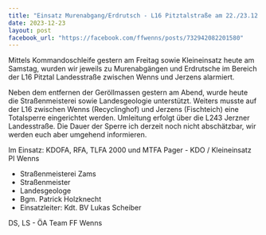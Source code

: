 ```yaml
---
title: "Einsatz Murenabgang/Erdrutsch - L16 Pitztalstraße am 22./23.12."
date: 2023-12-23
layout: post
facebook_url: "https://facebook.com/ffwenns/posts/732942082201580"
---
```


Mittels Kommandoschleife gestern am Freitag sowie Kleineinsatz heute am Samstag, wurden wir jeweils zu Murenabgängen und Erdrutsche im Bereich der L16 Pitztal Landesstraße zwischen Wenns und Jerzens alarmiert. 

Neben dem entfernen der Geröllmassen gestern am Abend, wurde heute die Straßenmeisterei sowie Landesgeologie unterstützt. Weiters musste auf der L16 zwischen Wenns (Recyclinghof) und Jerzens (Fischteich) eine Totalsperre eingerichtet werden. Umleitung erfolgt über die L243 Jerzner Landesstraße. Die Dauer der Sperre ich derzeit noch nicht abschätzbar, wir werden euch aber umgehend informieren. 

Im Einsatz:
 KDOFA, RFA, TLFA 2000 und MTFA 
 Pager - KDO / Kleineinsatz
 PI Wenns
- Straßenmeisterei Zams
- Straßenmeister
- Landesgeologe
- Bgm. Patrick Holzknecht
- Einsatzleiter: Kdt. BV Lukas Scheiber 

 DS, LS - ÖA Team FF Wenns